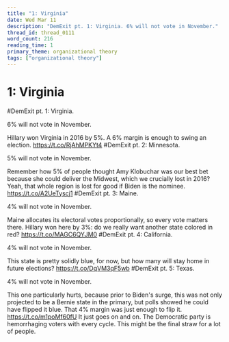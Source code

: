 ```yaml
---
title: "1: Virginia"
date: Wed Mar 11
description: "DemExit pt. 1: Virginia. 6% will not vote in November."
thread_id: thread_0111
word_count: 216
reading_time: 1
primary_theme: organizational theory
tags: ["organizational theory"]
---
```


# 1: Virginia

#DemExit pt. 1: Virginia.

6% will not vote in November.

Hillary won Virginia in 2016 by 5%. A 6% margin is enough to swing an election. https://t.co/RjAhMPKYt4 #DemExit pt. 2: Minnesota.

5% will not vote in November.

Remember how 5% of people thought Amy Klobuchar was our best bet because she could deliver the Midwest, which we crucially lost in 2016? Yeah, that whole region is lost for good if Biden is the nominee. https://t.co/A2UeTyscj1 #DemExit pt. 3: Maine.

4% will not vote in November.

Maine allocates its electoral votes proportionally, so every vote matters there. Hillary won here by 3%: do we really want another state colored in red? https://t.co/MAGC6QYJM0 #DemExit pt. 4: California.

4% will not vote in November.

This state is pretty solidly blue, for now, but how many will stay home in future elections? https://t.co/DqVM3qF5wb #DemExit pt. 5: Texas.

4% will not vote in November.

This one particularly hurts, because prior to Biden's surge, this was not only projected to be a Bernie state in the primary, but polls showed he could have flipped it blue. That 4% margin was just enough to flip it. https://t.co/m1poMf60fU It just goes on and on. The Democratic party is hemorrhaging voters with every cycle. This might be the final straw for a lot of people.